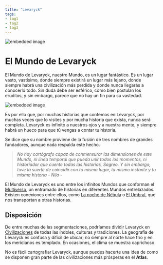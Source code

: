 ```yaml
---
title: "Levaryck"
tags:
- tag1
- tag2
- tag3
---
```


![embedded image](https://assets.legendkeeper.com/08f718dc-ae37-4d66-8873-682807b71d23.jpg "Attachment")

# El Mundo de Levaryck

El Mundo de Levaryck, nuestro Mundo, es un lugar fantástico. Es un lugar vasto, vastísimo, donde siempre existirá un lugar más lejano, donde siempre habrá una civilización más perdida y donde nunca llegarás a conocerlo todo. Sin duda debe ser esférico, como bien postulan los eruditos, y sin embargo, parece que no hay un fin para su vastedad.

![embedded image](https://assets.legendkeeper.com/8dabb569-8a4f-41cc-be92-bef259b118a7.jpg "Attachment")

Es por ello que, por muchas historias que contemos en Levaryck, por muchas veces que lo visites y por mucha historia que exista, nunca será completa. Levaryck es infinito a nuestros ojos y a nuestra mente, y siempre habrá un hueco para que tú vengas a contar tu historia.

Se dice que su nombre proviene de la fusión de tres nombres de grandes fundadores, aunque nada respalda este hecho.

> _No hay cartógrafo capaz de conmensurar las dimensiones de este Mundo, ni línea temporal que pueda unir todos los momentos, ni historiador que cuente todas las historias, Sagreo. Y sin embargo, tuve la suerte de coincidir con tu mismo lugar, tu mismo instante y tu misma historia - Nila -_

El Mundo de Levaryck es uno entre los infinitos Mundos que conforman el [Multiverso](https://www.legendkeeper.com/app/ckvil5g57t6310808rct5ktxd/ckx0w2ji9000j036cusjioq43/), un entramado de historias en diferentes Mundos entrelazados. Existen conexiones entre ellos, como [La noche de Nébula](https://www.legendkeeper.com/app/ckvil5g57t6310808rct5ktxd/cky5yupsb0002037cy19zwb0z/) o [El Umbral](https://www.legendkeeper.com/app/ckvil5g57t6310808rct5ktxd/ckw8bf0j2000b036cl8v1y9de/), que nos transportan a otras historias.

## Disposición

De entre muchas de las segmentaciones, podríamos dividir Levaryck en [Civilizaciones](https://www.legendkeeper.com/app/ckvil5g57t6310808rct5ktxd/ckwrzz1vl000y036cl2pw8rrv/) de todas las índoles, culturas y tradiciones. La geografía de Levaryck es confusa y difícil de ubicar; no siempre al norte hace frío y en los meridianos es templado. En ocasiones, el clima se muestra caprichoso.

No es fácil cartografiar Levaryck, aunque puedes hacerte una idea de como se disponen gran parte de las civilizaciones más prósperas en el **Atlas**.